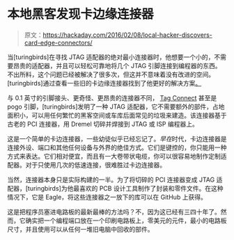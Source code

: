 # 本地黑客发现卡边缘连接器

> 原文：<https://hackaday.com/2016/02/08/local-hacker-discovers-card-edge-connectors/>

当[turingbirds]在寻找 JTAG 适配器的绝对最小连接器时，他想要一个小的，不需要昂贵的适配器，并且可以轻松可靠地将几个 JTAG 引脚连接到编程器的东西。不出所料，这个问题已经被解决了很多次，但这并不意味着没有改进的空间。[turingbirds]通过查看一些旧的卡边缘连接器找到了他更好的解决方案[。](https://github.com/turingbirds/con-pcb-slot)

与 0.1 英寸的引脚接头、更奇怪、更昂贵的连接器不同， [Tag Connect](http://www.tag-connect.com/what-is-tag-connect) 甚至是 pogo 引脚，[turingbirds]发明了一种 JTAG 适配器，它不需要额外的部件，占地面积小，可以用任何繁忙的黑客空间或车库后面常见的垃圾来建造。该连接器基于古老的 PCI 连接器，用 Dremel 切碎并焊接到 JTAG 或 ISP 编程器上。

这是一个简单的卡边连接器，一些幼徒似乎已经忘记了。*早在*时代，卡边连接器是连接外设、端口和其他任何设备与外界的绝佳方式。它们是键控的，你只能用一种方式来表达。它们相对便宜，而且有一大卷带状电缆，你可以很容易地制作定制适配器。对于只使用几次的低速连接，很难胜过卡边连接器。

当然，连接器本身只是实际构建的一半。为了将切碎的 PCI 连接器变成 JTAG 适配器，[turingbirds]为他最喜欢的 PCB 设计工具制作了封装和零件文件。在这种情况下，它是 Eagle，将这些连接器之一放下的库可以在 GitHub 上获得。

这是把程序员塞进电路板的最新最棒的方法吗？不，因为这已经有三四十年了。然而，它确实把一个编程端口放在一个印刷电路板上，零美元的元件，最小的电路板尺寸，并且使用可以从任何一堆旧电脑中回收的部件。